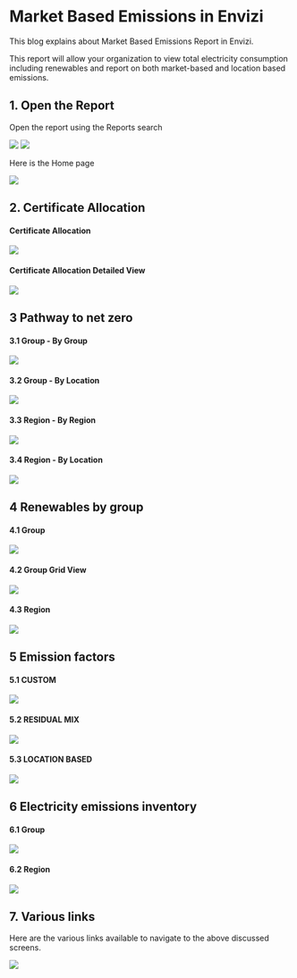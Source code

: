 # Market Based Emissions in Envizi

This blog explains about Market Based Emissions Report in Envizi. 

This report will allow your organization to view total electricity consumption including renewables and report on both market-based and location based emissions.

## 1. Open the Report

Open the report using the Reports search

<img src="images/image-11.png">

<img src="images/image-12.png">

Here is the Home page

<img src="images/image-13.png">

## 2. Certificate Allocation

#### Certificate Allocation

<img src="images/image-14.png">

#### Certificate Allocation Detailed View

<img src="images/image-15.png">

## 3 Pathway to net zero

#### 3.1 Group - By Group

<img src="images/image-16.png">

#### 3.2 Group - By Location

<img src="images/image-17.png">

#### 3.3 Region - By Region

<img src="images/image-18.png">

#### 3.4 Region - By Location

<img src="images/image-19.png">


## 4 Renewables by group

#### 4.1 Group

<img src="images/image-20.png">

#### 4.2 Group Grid View

<img src="images/image-21.png">

#### 4.3 Region

<img src="images/image-22.png">


## 5 Emission factors

#### 5.1 CUSTOM

<img src="images/image-23.png">

#### 5.2 RESIDUAL MIX

<img src="images/image-24.png">

#### 5.3 LOCATION BASED

<img src="images/image-25.png">


## 6 Electricity emissions inventory

#### 6.1 Group

<img src="images/image-26.png">

#### 6.2 Region

<img src="images/image-27.png">

## 7. Various links

Here are the various links available to navigate to the above discussed screens.

<img src="images/image-17.png">